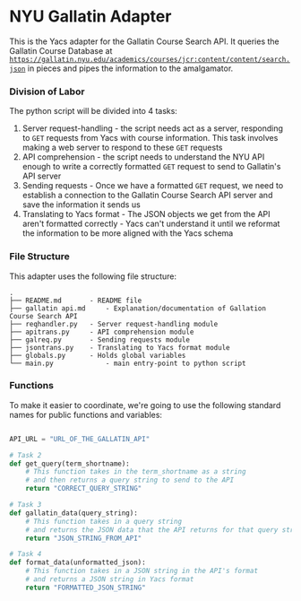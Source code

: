 # NYU Gallatin Adapter
This is the Yacs adapter for the Gallatin Course Search API. It queries the Gallatin Course Database at [`https://gallatin.nyu.edu/academics/courses/jcr:content/content/search.json`][gallatin-api] in pieces and pipes the information to the amalgamator.

### Division of Labor
The python script will be divided into 4 tasks:

1. Server request-handling - the script needs act as a server, responding to `GET` requests from Yacs with course information. This task involves making a web server to respond to these `GET` requests
2. API comprehension - the script needs to understand the NYU API enough to write a correctly formatted `GET` request to send to Gallatin's API server
3. Sending requests - Once we have a formatted `GET` request, we need to establish a connection to the Gallatin Course Search API server and save the information it sends us
4. Translating to Yacs format - The JSON objects we get from the API aren't formatted correctly - Yacs can't understand it until we reformat the information to be more aligned with the Yacs schema

### File Structure
This adapter uses the following file structure:

```
.
├── README.md		- README file
├── gallatin api.md     - Explanation/documentation of Gallation Course Search API
├── reqhandler.py	- Server request-handling module
├── apitrans.py		- API comprehension module
├── galreq.py		- Sending requests module
├── jsontrans.py	- Translating to Yacs format module
├── globals.py		- Holds global variables
└── main.py             - main entry-point to python script
```

### Functions
To make it easier to coordinate, we're going to use the following standard names for public functions and variables:

```python

API_URL = "URL_OF_THE_GALLATIN_API"

# Task 2
def get_query(term_shortname):
	# This function takes in the term_shortname as a string
	# and then returns a query string to send to the API
	return "CORRECT_QUERY_STRING"

# Task 3
def gallatin_data(query_string):
	# This function takes in a query string
	# and returns the JSON data that the API returns for that query string
	return "JSON_STRING_FROM_API"

# Task 4
def format_data(unformatted_json):
	# This function takes in a JSON string in the API's format
	# and returns a JSON string in Yacs format
	return "FORMATTED_JSON_STRING"

```

[gallatin-api]: https://gallatin.nyu.edu/academics/courses/jcr:content/content/search.json
